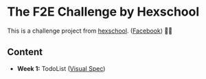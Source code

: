 # The F2E Challenge by Hexschool

This is a challenge project from [hexschool](https://github.com/hexschool/TheF2E).
([Facebook](https://www.facebook.com/groups/173311386703334/))


## Content

* **Week 1:** TodoList
  ([Visual Spec](https://hexschool.github.io/THE_F2E_Design/todolist/))

